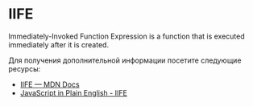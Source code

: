 # IIFE

Immediately-Invoked Function Expression is a function that is executed immediately after it is created.

Для получения дополнительной информации посетите следующие ресурсы:

- [IIFE — MDN Docs](https://developer.mozilla.org/en-US/docs/Glossary/IIFE)
- [JavaScript in Plain English - IIFE](https://javascript.plainenglish.io/https-medium-com-javascript-in-plain-english-stop-feeling-iffy-about-using-an-iife-7b0292aba174)
